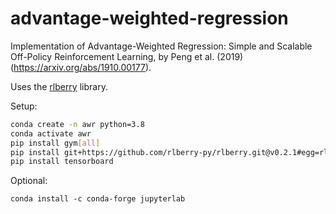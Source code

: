 # advantage-weighted-regression

Implementation of Advantage-Weighted Regression: Simple and Scalable Off-Policy Reinforcement Learning, by Peng et al. (2019) (https://arxiv.org/abs/1910.00177).

Uses the [rlberry](https://github.com/rlberry-py/rlberry) library.


Setup:

```bash
conda create -n awr python=3.8
conda activate awr
pip install gym[all]
pip install git+https://github.com/rlberry-py/rlberry.git@v0.2.1#egg=rlberry[torch_agents]
pip install tensorboard
```

Optional:

```
conda install -c conda-forge jupyterlab
```
